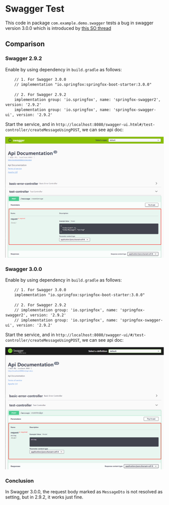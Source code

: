 # Swagger Test

This code in package `com.example.demo.swagger` tests a bug in swagger version 3.0.0 which is introduced by [this SO thread](https://stackoverflow.com/questions/68244639/i-have-custom-annotation-dto-that-transform-body-from-dto-to-entity-however-swa/68250896#68250896)

## Comparison

### Swagger 2.9.2

Enable by using dependency in `build.gradle` as follows: 

```text
    // 1. For Swagger 3.0.0
    // implementation "io.springfox:springfox-boot-starter:3.0.0"

    // 2. For Swagger 2.9.2
    implementation group: 'io.springfox', name: 'springfox-swagger2', version: '2.9.2'
    implementation group: 'io.springfox', name: 'springfox-swagger-ui', version: '2.9.2'
```

Start the service, and in `http://localhost:8080/swagger-ui.html#/test-controller/createMessageUsingPOST`, we can see api doc:

![](../pic/2.9.2.png)

### Swagger 3.0.0

Enable by using dependency in `build.gradle` as follows: 

```text
    // 1. For Swagger 3.0.0
    implementation "io.springfox:springfox-boot-starter:3.0.0"

    // 2. For Swagger 2.9.2
    // implementation group: 'io.springfox', name: 'springfox-swagger2', version: '2.9.2'
    // implementation group: 'io.springfox', name: 'springfox-swagger-ui', version: '2.9.2'
```

Start the service, and in `http://localhost:8080/swagger-ui/#/test-controller/createMessageUsingPOST`, we can see api doc:

![](../pic/3.0.0.png)

### Conclusion

In Swagger 3.0.0, the request body marked as `MessageDto` is not resolved as setting, but in 2.9.2, it works just fine.
